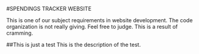 #SPENDINGS TRACKER WEBSITE

This is one of our subject requirements in website development. The code organization is not really giving. Feel free to judge. This is a result of cramming.

##This is just a test
This is the description of the test.